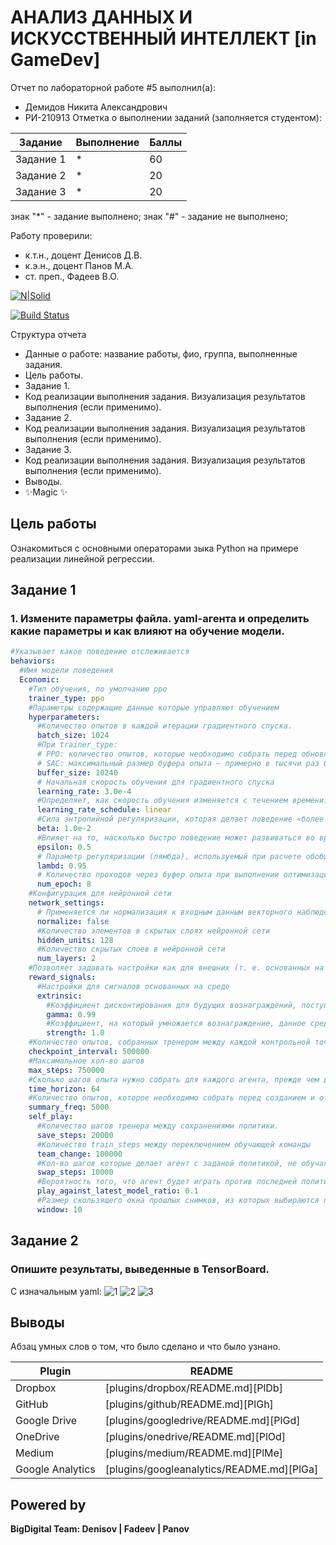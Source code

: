 # АНАЛИЗ ДАННЫХ И ИСКУССТВЕННЫЙ ИНТЕЛЛЕКТ [in GameDev]
Отчет по лабораторной работе #5 выполнил(а):
- Демидов Никита Александрович
- РИ-210913
Отметка о выполнении заданий (заполняется студентом):

| Задание | Выполнение | Баллы |
| ------ | ------ | ------ |
| Задание 1 | * | 60 |
| Задание 2 | * | 20 |
| Задание 3 | * | 20 |

знак "*" - задание выполнено; знак "#" - задание не выполнено;

Работу проверили:
- к.т.н., доцент Денисов Д.В.
- к.э.н., доцент Панов М.А.
- ст. преп., Фадеев В.О.

[![N|Solid](https://cldup.com/dTxpPi9lDf.thumb.png)](https://nodesource.com/products/nsolid)

[![Build Status](https://travis-ci.org/joemccann/dillinger.svg?branch=master)](https://travis-ci.org/joemccann/dillinger)

Структура отчета

- Данные о работе: название работы, фио, группа, выполненные задания.
- Цель работы.
- Задание 1.
- Код реализации выполнения задания. Визуализация результатов выполнения (если применимо).
- Задание 2.
- Код реализации выполнения задания. Визуализация результатов выполнения (если применимо).
- Задание 3.
- Код реализации выполнения задания. Визуализация результатов выполнения (если применимо).
- Выводы.
- ✨Magic ✨

## Цель работы
Ознакомиться с основными операторами зыка Python на примере реализации линейной регрессии.

## Задание 1
### 1. Измените параметры файла. yaml-агента и определить какие параметры и как влияют на обучение модели.

```yaml
#Указывает какое поведение отслеживается
behaviors:
  #Имя модели поведения
  Economic:
    #Тип обучения, по умолчанию ppo
    trainer_type: ppo
    #Параметры содержащие данные которые управляют обучением
    hyperparameters:
      #Количество опытов в каждой итерации градиентного спуска.
      batch_size: 1024
      #При trainer_type:
      # PPO: количество опытов, которые необходимо собрать перед обновлением модели поведения. Соответствует тому, сколько опыта должно быть собрано, прежде чем мы будем изучать или обновлять модель. Это значение должно быть в несколько раз больше, чем batch_size. Обычно больший размер буфера соответствует более стабильным обновлениям обучения.
      # SAC: максимальный размер буфера опыта — примерно в тысячи раз больше, чем ваши эпизоды, чтобы SAC мог учиться как на старом, так и на новом опыте.
      buffer_size: 10240
      # Начальная скорость обучения для градиентного спуска
      learning_rate: 3.0e-4
      #Определяет, как скорость обучения изменяется с течением времени.
      learning_rate_schedule: linear
      #Сила энтропийной регуляризации, которая делает поведение «более случайным».
      beta: 1.0e-2
      #Влияет на то, насколько быстро поведение может развиваться во время обучения
      epsilon: 0.5
      # Параметр регуляризации (лямбда), используемый при расчете обобщенной оценки преимущества. Его можно рассматривать как то, насколько агент полагается на свою текущую оценку стоимости при расчете обновленной оценки стоимости.
      lambd: 0.95
      # Количество проходов через буфер опыта при выполнении оптимизации градиентного спуска.
      num_epoch: 8      
    #Конфигурация для нейронной сети
    network_settings:
      # Применяется ли нормализация к входным данным векторного наблюдения.
      normalize: false
      #Количество элементов в скрытых слоях нейронной сети
      hidden_units: 128
      #Количество скрытых слоев в нейронной сети
      num_layers: 2
    #Позволяет задавать настройки как для внешних (т. е. основанных на среде), так и для внутренних сигналов вознаграждения (например, любопытство и GAIL).
    reward_signals:
      #Настройки для сигналов основанных на среде
      extrinsic:
        #Коэффициент дисконтирования для будущих вознаграждений, поступающих из окружающей среды.
        gamma: 0.99
        #Коэффициент, на который умножается вознаграждение, данное средой. Типичные диапазоны будут варьироваться в зависимости от сигнала вознаграждения.
        strength: 1.0
    #Количество опытов, собранных тренером между каждой контрольной точкой
    checkpoint_interval: 500000
    #Максимальное кол-во шагов
    max_steps: 750000
    #Сколько шагов опыта нужно собрать для каждого агента, прежде чем добавить его в буфер опыта.
    time_horizon: 64
    #Количество опытов, которое необходимо собрать перед созданием и отображением статистики обучения.
    summary_freq: 5000
    self_play:
      #Количество шагов тренера между сохранениями политики.
      save_steps: 20000
      #Количество train_steps между переключением обучающей команды
      team_change: 100000
      #Кол-во шагов которые делает агент с заданой политикой, не обучаясь.
      swap_steps: 10000
      #Вероятность того, что агент будет играть против последней политики оппонента.
      play_against_latest_model_ratio: 0.1
      #Размер скользящего окна прошлых снимков, из которых выбираются противники агента.
      window: 10
```

## Задание 2
### Опишите результаты, выведенные в TensorBoard. 

С изначальным yaml:
![1](https://github.com/StumpyTax/DA-in-GameDev-lab2/tree/lab5/images/1.png)
![2](https://github.com/StumpyTax/DA-in-GameDev-lab2/tree/lab5/images/2.png)
![3](https://github.com/StumpyTax/DA-in-GameDev-lab2/tree/lab5/images/3.png)


## Выводы

Абзац умных слов о том, что было сделано и что было узнано.

| Plugin | README |
| ------ | ------ |
| Dropbox | [plugins/dropbox/README.md][PlDb] |
| GitHub | [plugins/github/README.md][PlGh] |
| Google Drive | [plugins/googledrive/README.md][PlGd] |
| OneDrive | [plugins/onedrive/README.md][PlOd] |
| Medium | [plugins/medium/README.md][PlMe] |
| Google Analytics | [plugins/googleanalytics/README.md][PlGa] |

## Powered by

**BigDigital Team: Denisov | Fadeev | Panov**

